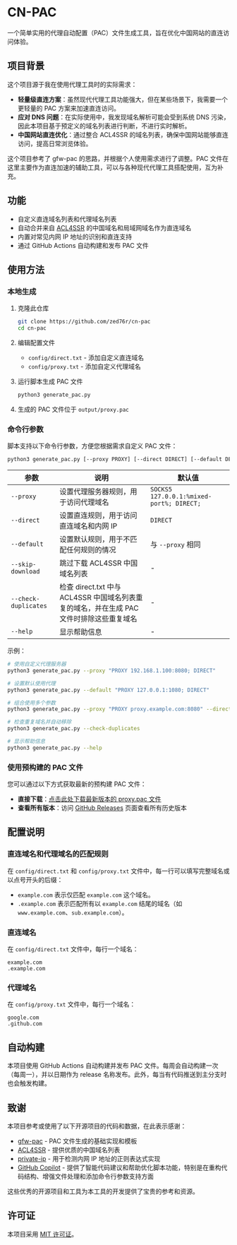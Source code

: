 # CN-PAC

一个简单实用的代理自动配置（PAC）文件生成工具，旨在优化中国网站的直连访问体验。

## 项目背景

这个项目源于我在使用代理工具时的实际需求：

- **轻量级直连方案**：虽然现代代理工具功能强大，但在某些场景下，我需要一个更轻量的 PAC 方案来加速直连访问。
- **应对 DNS 问题**：在实际使用中，我发现域名解析可能会受到系统 DNS 污染，因此本项目基于预定义的域名列表进行判断，不进行实时解析。
- **中国网站直连优化**：通过整合 ACL4SSR 的域名列表，确保中国网站能够直连访问，提高日常浏览体验。

这个项目参考了 gfw-pac 的思路，并根据个人使用需求进行了调整。PAC 文件在这里主要作为直连加速的辅助工具，可以与各种现代代理工具搭配使用，互为补充。

## 功能

- 自定义直连域名列表和代理域名列表
- 自动合并来自 [ACL4SSR](https://github.com/ACL4SSR/ACL4SSR) 的中国域名和局域网域名作为直连域名
- 内置对常见内网 IP 地址的识别和直连支持
- 通过 GitHub Actions 自动构建和发布 PAC 文件

## 使用方法

### 本地生成

1. 克隆此仓库
   ```bash
   git clone https://github.com/zed76r/cn-pac
   cd cn-pac
   ```

2. 编辑配置文件
   - `config/direct.txt` - 添加自定义直连域名
   - `config/proxy.txt` - 添加自定义代理域名

3. 运行脚本生成 PAC 文件
   ```bash
   python3 generate_pac.py
   ```

4. 生成的 PAC 文件位于 `output/proxy.pac`

### 命令行参数

脚本支持以下命令行参数，方便您根据需求自定义 PAC 文件：

```bash
python3 generate_pac.py [--proxy PROXY] [--direct DIRECT] [--default DEFAULT] [--skip-download] [--check-duplicates] [--help]
```

| 参数 | 说明 | 默认值 |
|------|------|--------|
| `--proxy` | 设置代理服务器规则，用于访问代理域名 | `SOCKS5 127.0.0.1:%mixed-port%; DIRECT;` |
| `--direct` | 设置直连规则，用于访问直连域名和内网 IP | `DIRECT` |
| `--default` | 设置默认规则，用于不匹配任何规则的情况 | 与 `--proxy` 相同 |
| `--skip-download` | 跳过下载 ACL4SSR 中国域名列表 | - |
| `--check-duplicates` | 检查 direct.txt 中与 ACL4SSR 中国域名列表重复的域名，并在生成 PAC 文件时排除这些重复域名 | - |
| `--help` | 显示帮助信息 | - |

示例：

```bash
# 使用自定义代理服务器
python3 generate_pac.py --proxy "PROXY 192.168.1.100:8080; DIRECT"

# 设置默认使用代理
python3 generate_pac.py --default "PROXY 127.0.0.1:1080; DIRECT"

# 组合使用多个参数
python3 generate_pac.py --proxy "PROXY proxy.example.com:8080" --direct "DIRECT" --default "PROXY fallback.example.com:8080"

# 检查重复域名并自动移除
python3 generate_pac.py --check-duplicates

# 显示帮助信息
python3 generate_pac.py --help
```

### 使用预构建的 PAC 文件

您可以通过以下方式获取最新的预构建 PAC 文件：

- **直接下载**：[点击此处下载最新版本的 proxy.pac 文件](https://github.com/zed76r/cn-pac/releases/latest/download/proxy.pac)
- **查看所有版本**：访问 [GitHub Releases](https://github.com/zed76r/cn-pac/releases) 页面查看所有历史版本


## 配置说明

### 直连域名和代理域名的匹配规则

在 `config/direct.txt` 和 `config/proxy.txt` 文件中，每一行可以填写完整域名或以点号开头的后缀：

- `example.com` 表示仅匹配 `example.com` 这个域名。
- `.example.com` 表示匹配所有以 `example.com` 结尾的域名（如 `www.example.com`、`sub.example.com`）。

### 直连域名

在 `config/direct.txt` 文件中，每行一个域名：

```
example.com
.example.com
```

### 代理域名

在 `config/proxy.txt` 文件中，每行一个域名：

```
google.com
.github.com
```

## 自动构建

本项目使用 GitHub Actions 自动构建并发布 PAC 文件。每周会自动构建一次（每周一），并以日期作为 release 名称发布。此外，每当有代码推送到主分支时也会触发构建。

## 致谢

本项目参考或使用了以下开源项目的代码和数据，在此表示感谢：

- [gfw-pac](https://github.com/zhiyi7/gfw-pac) - PAC 文件生成的基础实现和模板
- [ACL4SSR](https://github.com/ACL4SSR/ACL4SSR) - 提供优质的中国域名列表
- [private-ip](https://github.com/frenchbread/private-ip) - 用于检测内网 IP 地址的正则表达式实现
- [GitHub Copilot](https://github.com/features/copilot) - 提供了智能代码建议和帮助优化脚本功能，特别是在重构代码结构、增强文件处理和添加命令行参数支持方面

这些优秀的开源项目和工具为本工具的开发提供了宝贵的参考和资源。

## 许可证

本项目采用 [MIT 许可证](LICENSE)。